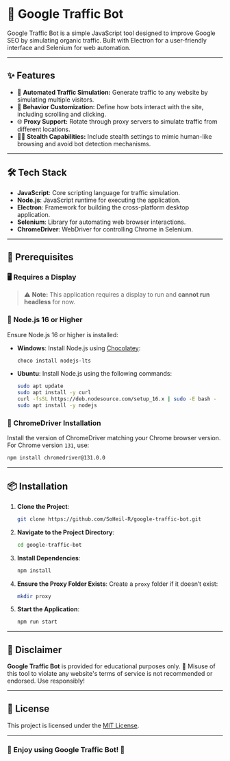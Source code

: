 # 🚦 Google Traffic Bot

Google Traffic Bot is a simple JavaScript tool designed to improve Google SEO by simulating organic traffic. Built with Electron for a user-friendly interface and Selenium for web automation.

---

## ✨ Features

- 🚗 **Automated Traffic Simulation:** Generate traffic to any website by simulating multiple visitors.
- 🎯 **Behavior Customization:** Define how bots interact with the site, including scrolling and clicking.
- 🌐 **Proxy Support:** Rotate through proxy servers to simulate traffic from different locations.
- 🕵️‍♂️ **Stealth Capabilities:** Include stealth settings to mimic human-like browsing and avoid bot detection mechanisms.

---

## 🛠️ Tech Stack

- **JavaScript**: Core scripting language for traffic simulation.
- **Node.js**: JavaScript runtime for executing the application.
- **Electron**: Framework for building the cross-platform desktop application.
- **Selenium**: Library for automating web browser interactions.
- **ChromeDriver**: WebDriver for controlling Chrome in Selenium.

---

## 🚨 Prerequisites

### 🖥️ Requires a Display
> ⚠️ **Note:** This application requires a display to run and **cannot run headless** for now.

### 🛑 Node.js 16 or Higher
Ensure Node.js 16 or higher is installed:

- **Windows**: Install Node.js using [Chocolatey](https://chocolatey.org/):
  ```bash
  choco install nodejs-lts
  ```

- **Ubuntu**: Install Node.js using the following commands:
  ```bash
  sudo apt update
  sudo apt install -y curl
  curl -fsSL https://deb.nodesource.com/setup_16.x | sudo -E bash -
  sudo apt install -y nodejs
  ```

### 🌟 ChromeDriver Installation
Install the version of ChromeDriver matching your Chrome browser version. For Chrome version `131`, use:
```bash
npm install chromedriver@131.0.0
```

---

## 📦 Installation

1. **Clone the Project**:
   ```bash
   git clone https://github.com/SoHeil-R/google-traffic-bot.git
   ```

2. **Navigate to the Project Directory**:
   ```bash
   cd google-traffic-bot
   ```

3. **Install Dependencies**:
   ```bash
   npm install
   ```

4. **Ensure the Proxy Folder Exists**:
   Create a `proxy` folder if it doesn’t exist:
   ```bash
   mkdir proxy
   ```

5. **Start the Application**:
   ```bash
   npm run start
   ```

---

## 🛑 Disclaimer

**Google Traffic Bot** is provided for educational purposes only. 🚫 Misuse of this tool to violate any website's terms of service is not recommended or endorsed. Use responsibly!

---

## 📃 License

This project is licensed under the [MIT License](https://choosealicense.com/licenses/mit/).

---

### 🎉 Enjoy using Google Traffic Bot! 🚀
